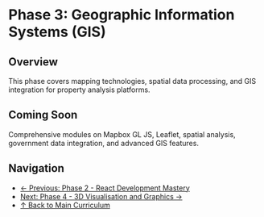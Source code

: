 # Phase 3: Geographic Information Systems (GIS)

## Overview
This phase covers mapping technologies, spatial data processing, and GIS integration for property analysis platforms.

## Coming Soon
Comprehensive modules on Mapbox GL JS, Leaflet, spatial analysis, government data integration, and advanced GIS features.

## Navigation
- [← Previous: Phase 2 - React Development Mastery](../Phase-2-React-Development-Mastery/README.md)
- [Next: Phase 4 - 3D Visualisation and Graphics →](../Phase-4-3D-Visualisation-and-Graphics/README.md)
- [↑ Back to Main Curriculum](../coding-curriculum.md)
